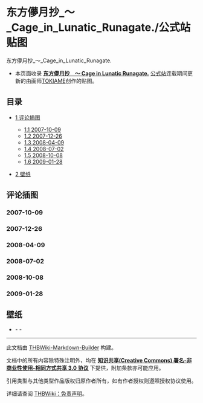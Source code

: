# 东方儚月抄_～_Cage_in_Lunatic_Runagate./公式站贴图

<!-- source html: G:\repos\THBWiki-Markdown-Builder\THBWikiMarkdown\Temp\main\9\98\ns0%3A%E4%B8%9C%E6%96%B9%E5%84%9A%E6%9C%88%E6%8A%84_%EF%BD%9E_Cage_in_Lunatic_Runagate%2E%2F%E5%85%AC%E5%BC%8F%E7%AB%99%E8%B4%B4%E5%9B%BE.html -->

东方儚月抄_～_Cage_in_Lunatic_Runagate.

- 本页面收录 **[东方儚月抄　～ Cage in Lunatic Runagate.](./东方儚月抄_～_Cage_in_Lunatic_Runagate..md)** [公式站](https://www.ichijinsha.co.jp/special/toho/charamel/index.html)连载期间更新的由画师[TOKIAME](./TOKIAME.md)创作的贴图。


## 目录

- [1 评论插图](#评论插图)

  - [1.1 2007-10-09](#2007-10-09)
  - [1.2 2007-12-26](#2007-12-26)
  - [1.3 2008-04-09](#2008-04-09)
  - [1.4 2008-07-02](#2008-07-02)
  - [1.5 2008-10-08](#2008-10-08)
  - [1.6 2009-01-28](#2009-01-28)



- [2 壁纸](#壁纸)





## 评论插图

### 2007-10-09
[](./文件-东方儚月抄C贴图071009.gif.md)  [](./文件-东方儚月抄C贴图071009.gif.md)

### 2007-12-26
[](./文件-东方儚月抄C贴图071226.gif.md)  [](./文件-东方儚月抄C贴图071226.gif.md)

### 2008-04-09
[](./文件-东方儚月抄C贴图080409.gif.md)  [](./文件-东方儚月抄C贴图080409.gif.md)

### 2008-07-02
[](./文件-东方儚月抄C贴图080702.gif.md)  [](./文件-东方儚月抄C贴图080702.gif.md)

### 2008-10-08
[](./文件-东方儚月抄C贴图0801008.gif.md)  [](./文件-东方儚月抄C贴图0801008.gif.md)

### 2009-01-28
[](./文件-东方儚月抄C贴图0901.gif.md)  [](./文件-东方儚月抄C贴图0901.gif.md)

## 壁纸
- [](./文件-东方儚月抄C壁纸1.jpg.md)- [](./文件-东方儚月抄C壁纸2.jpg.md)- [](./文件-东方儚月抄C壁纸3.jpg.md)





---

此文档由 [THBWiki-Markdown-Builder](https://github.com/Delsin-Yu/THBWiki-Markdown-Builder) 构建。

文档中的所有内容除特殊注明外，均在 [**知识共享(Creative Commons) 署名-非商业性使用-相同方式共享 3.0 协议**](https://creativecommons.org/licenses/by-sa/3.0/deed.zh-hans) 下提供，附加条款亦可能应用。

引用类型与其他类型作品版权归原作者所有，如有作者授权则遵照授权协议使用。

详细请查阅 [THBWiki：免责声明](https://thbwiki.cc/THBWiki:%E5%85%8D%E8%B4%A3%E5%A3%B0%E6%98%8E)。


